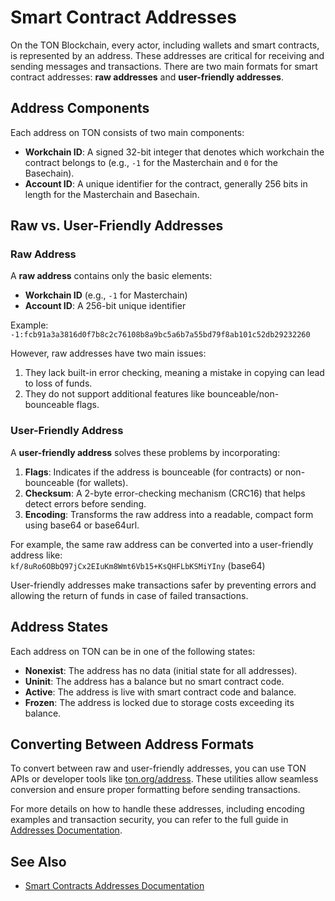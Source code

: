 # Smart Contract Addresses

[//]: # "TODO, this is gpt"

On the TON Blockchain, every actor, including wallets and smart contracts, is represented by an address. These addresses are critical for receiving and sending messages and transactions. There are two main formats for smart contract addresses: **raw addresses** and **user-friendly addresses**.

## Address Components

Each address on TON consists of two main components:

- **Workchain ID**: A signed 32-bit integer that denotes which workchain the contract belongs to (e.g., `-1` for the Masterchain and `0` for the Basechain).
- **Account ID**: A unique identifier for the contract, generally 256 bits in length for the Masterchain and Basechain.

## Raw vs. User-Friendly Addresses

### Raw Address

A **raw address** contains only the basic elements:

- **Workchain ID** (e.g., `-1` for Masterchain)
- **Account ID**: A 256-bit unique identifier

Example:\
`-1:fcb91a3a3816d0f7b8c2c76108b8a9bc5a6b7a55bd79f8ab101c52db29232260`

However, raw addresses have two main issues:

1. They lack built-in error checking, meaning a mistake in copying can lead to loss of funds.
2. They do not support additional features like bounceable/non-bounceable flags.

### User-Friendly Address

A **user-friendly address** solves these problems by incorporating:

1. **Flags**: Indicates if the address is bounceable (for contracts) or non-bounceable (for wallets).
2. **Checksum**: A 2-byte error-checking mechanism (CRC16) that helps detect errors before sending.
3. **Encoding**: Transforms the raw address into a readable, compact form using base64 or base64url.

For example, the same raw address can be converted into a user-friendly address like:\
`kf/8uRo6OBbQ97jCx2EIuKm8Wmt6Vb15+KsQHFLbKSMiYIny` (base64)

User-friendly addresses make transactions safer by preventing errors and allowing the return of funds in case of failed transactions.

## Address States

Each address on TON can be in one of the following states:

- **Nonexist**: The address has no data (initial state for all addresses).
- **Uninit**: The address has a balance but no smart contract code.
- **Active**: The address is live with smart contract code and balance.
- **Frozen**: The address is locked due to storage costs exceeding its balance.

## Converting Between Address Formats

To convert between raw and user-friendly addresses, you can use TON APIs or developer tools like [ton.org/address](https://ton.org/address). These utilities allow seamless conversion and ensure proper formatting before sending transactions.

For more details on how to handle these addresses, including encoding examples and transaction security, you can refer to the full guide in [Addresses Documentation](/v3/documentation/smart-contracts/addresses).

## See Also

- [Smart Contracts Addresses Documentation](/v3/documentation/smart-contracts/addresses)
